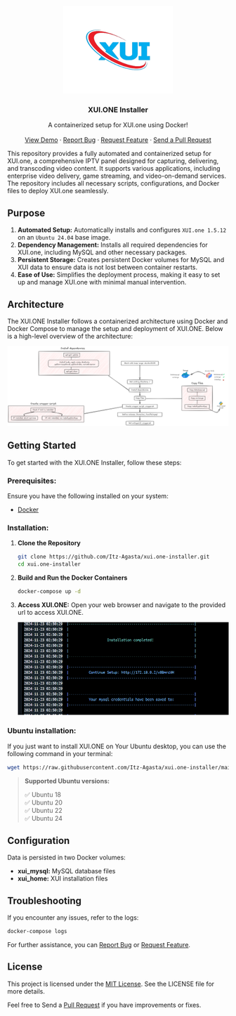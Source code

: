 <!-- PROJECT LOGO -->
<br />
<p align="center">
  <a href="https://github.com/Itz-Agasta/xui.one-installer">
    <img src="./assets//logo.png" alt="Logo" width="250" height="200">
  </a>

  <h3 align="center">XUI.ONE Installer</h3>

  <p align="center">
    A containerized setup for XUI.one using Docker!
    <br />
    <br />
    <a href="https://github.com/Itz-Agasta/xui.one-installer">View Demo</a>
    ·
    <a href="https://github.com/Itz-Agasta/xui.one-installer/issues">Report Bug</a>
    ·
    <a href="https://github.com/Itz-Agasta/xui.one-installer/issues">Request Feature</a>
    ·
    <a href="https://github.com/Itz-Agasta/xui.one-installer/pulls">Send a Pull Request</a>
  </p>
</p>

<!-- Description -->

This repository provides a fully automated and containerized setup for XUI.one, a comprehensive IPTV panel designed for capturing, delivering, and transcoding video content. It supports various applications, including enterprise video delivery, game streaming, and video-on-demand services. The repository includes all necessary scripts, configurations, and Docker files to deploy XUI.one seamlessly.

## Purpose

1. **Automated Setup:** Automatically installs and configures `XUI.one 1.5.12` on an `Ubuntu 24.04` base image.
2. **Dependency Management:** Installs all required dependencies for XUI.one, including MySQL and other necessary packages.
3. **Persistent Storage:** Creates persistent Docker volumes for MySQL and XUI data to ensure data is not lost between container restarts.
4. **Ease of Use:** Simplifies the deployment process, making it easy to set up and manage XUI.one with minimal manual intervention.

<!-- Architecture -->

## Architecture

The XUI.ONE Installer follows a containerized architecture using Docker and Docker Compose to manage the setup and deployment of XUI.ONE. Below is a high-level overview of the architecture:

![arch](assets/arch.png)

## Getting Started

To get started with the XUI.ONE Installer, follow these steps:

### Prerequisites:

Ensure you have the following installed on your system:

- [Docker](https://docs.docker.com/desktop/setup/install/windows-install/)

### Installation:

1. **Clone the Repository**

   ```bash
   git clone https://github.com/Itz-Agasta/xui.one-installer.git
   cd xui.one-installer
   ```

2. **Build and Run the Docker Containers**

   ```bash
   docker-compose up -d
   ```

3. **Access XUI.ONE:** Open your web browser and navigate to the provided url to access XUI.ONE.

   ![setup](assets/setup_link.png)

### Ubuntu installation:

If you just want to install XUI.ONE on Your Ubuntu desktop, you can use the following command in your terminal:

```bash
wget https://raw.githubusercontent.com/Itz-Agasta/xui.one-installer/main/install.sh -O install.sh && chmod +x install.sh && ./install.sh
```

> **Supported Ubuntu versions:**
>
> ✅ Ubuntu 18</br>
> ✅ Ubuntu 20</br>
> ✅ Ubuntu 22</br>
> ✅ Ubuntu 24</br>

## Configuration

Data is persisted in two Docker volumes:

- **xui_mysql:** MySQL database files
- **xui_home:** XUI installation files

## Troubleshooting

If you encounter any issues, refer to the logs:

```bash
docker-compose logs
```

For further assistance, you can [Report Bug](https://github.com/Itz-Agasta/xui.one-installer/issues) or [Request Feature](https://github.com/Itz-Agasta/xui.one-installer/issues).

## License

This project is licensed under the [MIT License](https://github.com/Itz-Agasta/xui.one-installer/blob/main/License). See the LICENSE file for more details.

Feel free to Send a [Pull Request](https://github.com/Itz-Agasta/xui.one-installer/pulls) if you have improvements or fixes.
